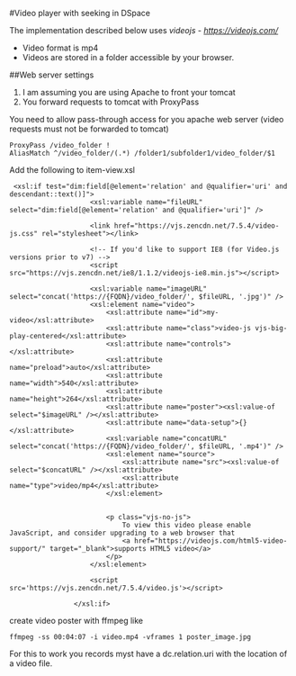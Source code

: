 #Video player with seeking in DSpace

The implementation described below uses _videojs_ - _https://videojs.com/_

- Video format is mp4
- Videos are stored in a folder accessible by your browser.

##Web server settings
1. I am assuming you are using Apache to front your tomcat
2. You forward requests to tomcat with ProxyPass

You need to allow pass-through access for you apache web server (video requests must not be forwarded to tomcat)
```
ProxyPass /video_folder !
AliasMatch ^/video_folder/(.*) /folder1/subfolder1/video_folder/$1
```

Add the following to item-view.xsl
```
 <xsl:if test="dim:field[@element='relation' and @qualifier='uri' and descendant::text()]">
                    <xsl:variable name="fileURL" select="dim:field[@element='relation' and @qualifier='uri']" />
                    
                    <link href="https://vjs.zencdn.net/7.5.4/video-js.css" rel="stylesheet"></link>

                    <!-- If you'd like to support IE8 (for Video.js versions prior to v7) -->
                    <script src="https://vjs.zencdn.net/ie8/1.1.2/videojs-ie8.min.js"></script>
                    
                    <xsl:variable name="imageURL" select="concat('https://{FQDN}/video_folder/', $fileURL, '.jpg')" />
                    <xsl:element name="video">
                        <xsl:attribute name="id">my-video</xsl:attribute>  
                        <xsl:attribute name="class">video-js vjs-big-play-centered</xsl:attribute>
                        <xsl:attribute name="controls"></xsl:attribute>
                        <xsl:attribute name="preload">auto</xsl:attribute>
                        <xsl:attribute name="width">540</xsl:attribute>
                        <xsl:attribute name="height">264</xsl:attribute>
                        <xsl:attribute name="poster"><xsl:value-of select="$imageURL" /></xsl:attribute>
                        <xsl:attribute name="data-setup">{}</xsl:attribute>
                        <xsl:variable name="concatURL" select="concat('https://{FQDN}/video_folder/', $fileURL, '.mp4')" />
                        <xsl:element name="source">
                            <xsl:attribute name="src"><xsl:value-of select="$concatURL" /></xsl:attribute>  
                            <xsl:attribute name="type">video/mp4</xsl:attribute>
                        </xsl:element>
                        

                        <p class="vjs-no-js">
                            To view this video please enable JavaScript, and consider upgrading to a web browser that
                            <a href="https://videojs.com/html5-video-support/" target="_blank">supports HTML5 video</a>
                        </p>
                    </xsl:element>
                    
                    <script src='https://vjs.zencdn.net/7.5.4/video.js'></script>
                    
                </xsl:if>
```

create video poster with ffmpeg like
```
ffmpeg -ss 00:04:07 -i video.mp4 -vframes 1 poster_image.jpg
```


For this to work you records myst have a dc.relation.uri with the location of a video file.
